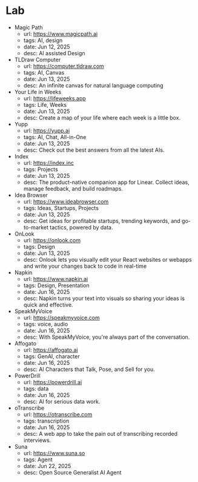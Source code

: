# Lab

- Magic Path
  - url: https://www.magicpath.ai
  - tags: AI, design
  - date: Jun 12, 2025
  - desc: AI assisted Design
- TLDraw Computer
  - url: https://computer.tldraw.com
  - tags: AI, Canvas
  - date: Jun 13, 2025
  - desc: An infinite canvas for natural language computing
- Your Life in Weeks
  - url: https://lifeweeks.app
  - tags: Life, Weeks
  - date: Jun 13, 2025
  - desc: Create a map of your life where each week is a little box.
- Yupp
  - url: https://yupp.ai
  - tags: AI, Chat, All-in-One
  - date: Jun 13, 2025
  - desc: Check out the best answers from all the latest AIs.
- Index
  - url: https://index.inc
  - tags: Projects
  - date: Jun 13, 2025
  - desc: The product-native companion app for Linear. Collect ideas, manage feedback, and build roadmaps.
- Idea Browser
  - url: https://www.ideabrowser.com
  - tags: Ideas, Startups, Projects
  - date: Jun 13, 2025
  - desc: Get ideas for profitable startups, trending keywords, and go-to-market tactics, powered by data.
- OnLook
  - url: https://onlook.com 
  - tags: Design
  - date: Jun 13, 2025
  - desc: Onlook lets you visually edit your React websites or webapps and  write your changes back to code in real-time
- Napkin
  - url: https://www.napkin.ai
  - tags: Design, Presentation
  - date: Jun 16, 2025
  - desc: Napkin turns your text into visuals so sharing your ideas is quick and effective.
- SpeakMyVoice
  - url: https://speakmyvoice.com
  - tags: voice, audio
  - date: Jun 16, 2025
  - desc: With SpeakMyVoice, you're always part of the conversation.
- Affogato
  - url: https://affogato.ai
  - tags: GenAI, character
  - date: Jun 16, 2025
  - desc: AI Characters that Talk, Pose, and Sell for you.
- PowerDrill
  - url: https://powerdrill.ai
  - tags: data
  - date: Jun 16, 2025
  - desc: AI for serious data work.
- oTranscribe
  - url: https://otranscribe.com
  - tags: transcription
  - date: Jun 16, 2025
  - desc: A web app to take the pain out of transcribing recorded interviews.
- Suna
  - url: https://www.suna.so
  - tags: Agent
  - date: Jun 22, 2025
  - desc: Open Source Generalist AI Agent